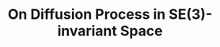 ---
title: "On Diffusion Process in SE(3)-invariant Space"
authors: "<strong>Zhou Zihan</strong>, Ruiying Liu, Jiachen Zheng, Xiaoxue Wang, Tianshu Yu<sup>#</sup>"
collection: publications
category: preprint
permalink: /publication/on-diffusion-process-in-se3-invariant-space

excerpt: 'This paper analyzes the diffusion process in SE(3)-invariant space using differential geometry and proposes projection-free diffusion SDEs and ODEs. These formulations improve sampling efficiency and accuracy, benefiting applications like molecular conformation and human pose generation.'

venue: 'arxiv'
paperurl: 'https://arxiv.org/pdf/2403.01430'
---